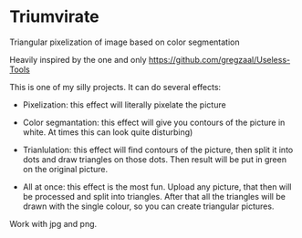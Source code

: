 # Triumvirate
Triangular pixelization of image based on color segmentation

Heavily inspired by the one and only https://github.com/gregzaal/Useless-Tools

This is one of my silly projects. It can do several effects:

- Pixelization: this effect will literally pixelate the picture

- Color segmantation: this effect will give you contours of the picture in white. At times this can look quite disturbing)

- Trianlulation: this effect will find contours of the picture, then split it into dots and draw triangles on those dots. Then result will be put in green on the original picture.

- All at once: this effect is the most fun. Upload any picture, that then will be processed and split into triangles. After that all the triangles will be drawn with the single colour, so you can create triangular pictures.

Work with jpg and png.
